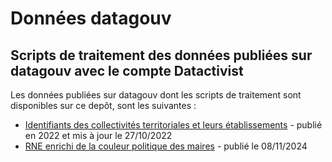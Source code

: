 # Données datagouv

## Scripts de traitement des données publiées sur datagouv avec le compte Datactivist

Les données publiées sur datagouv dont les scripts de traitement sont disponibles sur ce depôt, sont les suivantes : 

- [Identifiants des collectivités territoriales et leurs établissements](https://www.data.gouv.fr/fr/datasets/identifiants-des-collectivites-territoriales-et-leurs-etablissements/) - publié en 2022 et mis à jour le 27/10/2022
- [RNE enrichi de la couleur politique des maires](https://www.data.gouv.fr/fr/datasets/rne-enrichi-de-la-couleur-politique-des-maires/) - publié le 08/11/2024
